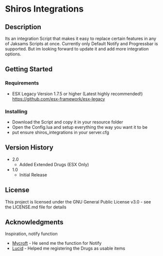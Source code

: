 # Shiros Integrations

## Description

Its an integration Script that makes it easy to replace certain features
in any of Jaksams Scripts at once. Currently only Default Notify and Progressbar 
is supported. But im looking forward to update it and add more integration options.


## Getting Started

### Requirements

* ESX Legacy Version 1.7.5 or higher (Latest highly recommended!)
https://github.com/esx-framework/esx-legacy


### Installing

* Download the Script and copy it in your resource folder
* Open the Config.lua and setup everything the way you want it to be
* put ensure shiros_integrations in your server.cfg

## Version History
* 2.0
    * Added Extended Drugs (ESX Only)
* 1.0
    * Initial Release

## License

This project is licensed under the GNU General Public License v3.0 - see the LICENSE.md file for details

## Acknowledgments

Inspiration, notify function
* [Mycroft](https://github.com/Mycroft-Studios) - He send me the function for Notify
* [Lucid](https://github.com/LucidB1) - Helped me registering the Drugs as usable items
